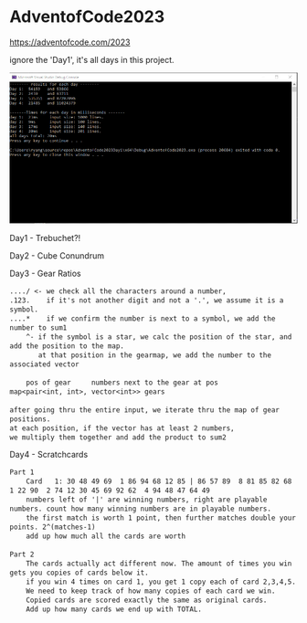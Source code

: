 # AdventofCode2023
https://adventofcode.com/2023

ignore the 'Day1', it's all days in this project.

![alt text](https://github.com/FinalFlashLight/AdventofCode2023/blob/master/AdventofCode2023Day1/screenshots/ssday4.png)

Day1 - Trebuchet?!

Day2 - Cube Conundrum

Day3 - Gear Ratios

	..../ <- we check all the characters around a number, 
	.123.    if it's not another digit and not a '.', we assume it is a symbol.
	....*    if we confirm the number is next to a symbol, we add the number to sum1
	    ^- if the symbol is a star, we calc the position of the star, and add the position to the map.
		   at that position in the gearmap, we add the number to the associated vector

		pos of gear     numbers next to the gear at pos
	map<pair<int, int>, vector<int>> gears
			
	after going thru the entire input, we iterate thru the map of gear positions.
	at each position, if the vector has at least 2 numbers, 
	we multiply them together and add the product to sum2

Day4 - Scratchcards

	Part 1
	    Card   1: 30 48 49 69  1 86 94 68 12 85 | 86 57 89  8 81 85 82 68  1 22 90  2 74 12 30 45 69 92 62  4 94 48 47 64 49
	    numbers left of '|' are winning numbers, right are playable numbers. count how many winning numbers are in playable numbers.
	    the first match is worth 1 point, then further matches double your points. 2^(matches-1)
	    add up how much all the cards are worth
	
	Part 2
		The cards actually act different now. The amount of times you win gets you copies of cards below it.
		if you win 4 times on card 1, you get 1 copy each of card 2,3,4,5.
		We need to keep track of how many copies of each card we win.
		Copied cards are scored exactly the same as original cards.
		Add up how many cards we end up with TOTAL.
		
	
